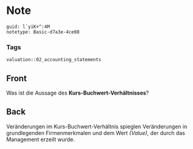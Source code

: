 # Note
```
guid: l`yiK+^:4M
notetype: Basic-d7a3e-4ce08
```

### Tags
```
valuation::02_accounting_statements
```

## Front
<p>Was ist die Aussage des <b>Kurs-Buchwert-Verhältnisses</b>?

## Back
Veränderungen im Kurs-Buchwert-Verhältnis spieglen Veränderungen in
grundlegenden Firmenmerkmalen und dem Wert <i>(Value)</i>, der
durch das Management erzeilt wurde.
